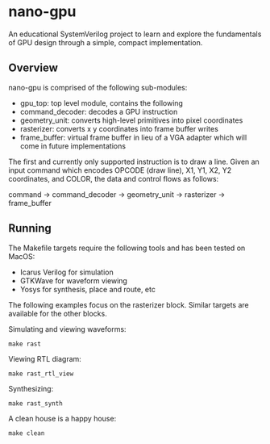 # nano-gpu
An educational SystemVerilog project to learn and explore the fundamentals of GPU design through a simple, compact implementation.

## Overview

nano-gpu is comprised of the following sub-modules:

* gpu_top: top level module, contains the following
* command_decoder: decodes a GPU instruction
* geometry_unit: converts high-level primitives into pixel coordinates
* rasterizer: converts x y coordinates into frame buffer writes
* frame_buffer: virtual frame buffer in lieu of a VGA adapter which will come in future implementations

The first and currently only supported instruction is to draw a line.
Given an input command which encodes OPCODE (draw line), X1, Y1, X2, Y2 coordinates, and COLOR, the data and control flows as follows:

command -> command_decoder -> geometry_unit -> rasterizer -> frame_buffer

## Running

The Makefile targets require the following tools and has been tested on MacOS:

* Icarus Verilog for simulation
* GTKWave for waveform viewing
* Yosys for synthesis, place and route, etc

The following examples focus on the rasterizer block. Similar targets are available for the other blocks.

Simulating and viewing waveforms:

```make rast```

Viewing RTL diagram:

```make rast_rtl_view```

Synthesizing:

```make rast_synth```

A clean house is a happy house:

```make clean```